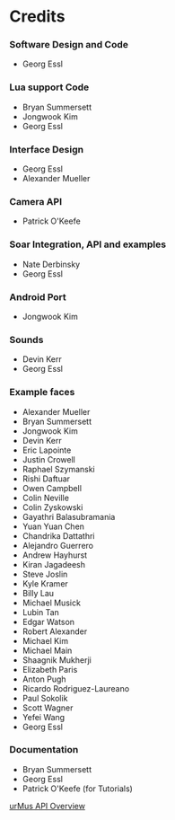 Credits
=======

### Software Design and Code
* Georg Essl

### Lua support Code
* Bryan Summersett
* Jongwook Kim
* Georg Essl

### Interface Design
* Georg Essl
* Alexander Mueller

### Camera API
 * Patrick O'Keefe

### Soar Integration, API and examples
 * Nate Derbinsky
 * Georg Essl

### Android Port
 * Jongwook Kim

### Sounds
* Devin Kerr
* Georg Essl

### Example faces
* Alexander Mueller
* Bryan Summersett
* Jongwook Kim
* Devin Kerr
* Eric Lapointe
* Justin Crowell
* Raphael Szymanski
* Rishi Daftuar
* Owen Campbell
* Colin Neville
* Colin Zyskowski
* Gayathri Balasubramania
* Yuan Yuan Chen
* Chandrika Dattathri
* Alejandro Guerrero
* Andrew Hayhurst
* Kiran Jagadeesh
* Steve Joslin
* Kyle Kramer
* Billy Lau
* Michael Musick
* Lubin Tan
* Edgar Watson
* Robert Alexander
* Michael Kim
* Michael Main
* Shaagnik Mukherji
* Elizabeth Paris
* Anton Pugh
* Ricardo Rodriguez-Laureano
* Paul Sokolik
* Scott Wagner
* Yefei Wang
* Georg Essl

### Documentation
* Bryan Summersett
* Georg Essl
* Patrick O'Keefe (for Tutorials)

[urMus API Overview](overview.html)
